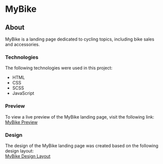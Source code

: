 # MyBike

## About  
MyBike is a landing page dedicated to cycling topics, including bike sales and accessories.  

### Technologies  
The following technologies were used in this project:
- HTML
- CSS
- SCSS
- JavaScript  

### Preview

To view a live preview of the MyBike landing page, visit the following link:  
[MyBike Preview](https://SerhiiBabskyi.github.io/layout_miami/)

### Design

The design of the MyBike landing page was created based on the following design layout:  
[MyBike Design Layout](https://www.figma.com/file/NZQAIydtHo5QkINyGLHNcq/BIKE-New-Version?node-id=0%3A1)
